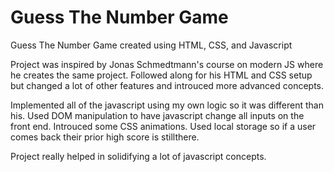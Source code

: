 # Guess The Number Game

Guess The Number Game created using HTML, CSS, and Javascript

Project was inspired by Jonas Schmedtmann's course on modern JS where he creates the same project. Followed along for his HTML and CSS setup but changed a lot of other features and introuced more advanced concepts.

Implemented all of the javascript using my own logic so it was different than his. Used DOM manipulation to have javascript change all inputs on the front end. Introuced some CSS animations. Used local storage so if a user comes back their prior high score is stillthere.

Project really helped in solidifying a lot of javascript concepts.

